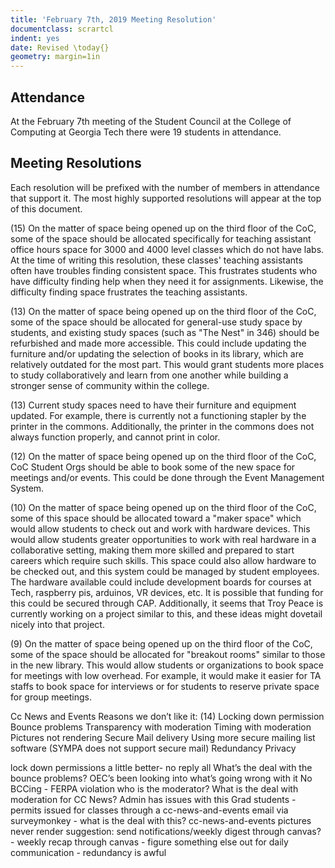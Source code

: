 ```yaml
---
title: 'February 7th, 2019 Meeting Resolution'
documentclass: scrartcl
indent: yes
date: Revised \today{}
geometry: margin=1in
---
```


## Attendance

At the February 7th meeting of the Student Council at the College of Computing at Georgia Tech there were 19 students
in attendance.

## Meeting Resolutions
Each resolution will be prefixed with the number of members in attendance that support it. The most highly supported
resolutions will appear at the top of this document.

(15) On the matter of space being opened up on the third floor of the CoC, some of the space should be allocated
specifically for teaching assistant office hours space for 3000 and 4000 level classes which do not have labs. At the
time of writing this resolution, these classes' teaching assistants often have troubles finding consistent space. This
frustrates students who have difficulty finding help when they need it for assignments. Likewise, the difficulty finding
space frustrates the teaching assistants.

(13) On the matter of space being opened up on the third floor of the CoC, some of the space should be allocated for
general-use study space by students, and existing study spaces (such as "The Nest" in 346) should be refurbished and
made more accessible. This could include updating the furniture and/or updating the selection of books in its library,
which are relatively outdated for the most part. This would grant students more places to study collaboratively and
learn from one another while building a stronger sense of community within the college.

(13) Current study spaces need to have their furniture and equipment updated. For example, there is currently not a
functioning stapler by the printer in the commons. Additionally, the printer in the commons does not always function
properly, and cannot print in color.

(12) On the matter of space being opened up on the third floor of the CoC, CoC Student Orgs should be able to book some
of the new space for meetings and/or events. This could be done through the Event Management System.

(10) On the matter of space being opened up on the third floor of the CoC, some of this space should be allocated
toward a "maker space" which would allow students to check out and work with hardware devices. This would allow
students greater opportunities to work with real hardware in a collaborative setting, making them more skilled and
prepared to start careers which require such skills. This space could also allow hardware to be checked out, and this
system could be managed by student employees. The hardware available could include development boards for courses at
Tech, raspberry pis, arduinos, VR devices, etc. It is possible that funding for this could be secured through CAP.
Additionally, it seems that Troy Peace is currently working on a project similar to this, and these ideas might
dovetail nicely into that project.

(9) On the matter of space being opened up on the third floor of the CoC, some of the space should be allocated for
"breakout rooms" similar to those in the new library. This would allow students or organizations to book space for
meetings with low overhead. For example, it would make it easier for TA staffs to book space for interviews or for
students to reserve private space for group meetings.

Cc News and Events
Reasons we don’t like it: (14)
Locking down permission
Bounce problems
Transparency with moderation
Timing with moderation
Pictures not rendering
Secure Mail delivery
    Using more secure mailing list software (SYMPA does not support secure mail)
Redundancy
Privacy

lock down permissions a little better- no reply all
What’s the deal with the bounce problems? OEC’s been looking into what’s going wrong with it
No BCCing - FERPA violation
who is the moderator? What is the deal with moderation for CC News? Admin has issues with this
Grad students - permits issued for classes through a cc-news-and-events email via surveymonkey - what is the deal with this?
cc-news-and-events pictures never render
suggestion: send notifications/weekly digest through canvas? - weekly recap through canvas - figure something else out for daily communication - redundancy is awful

